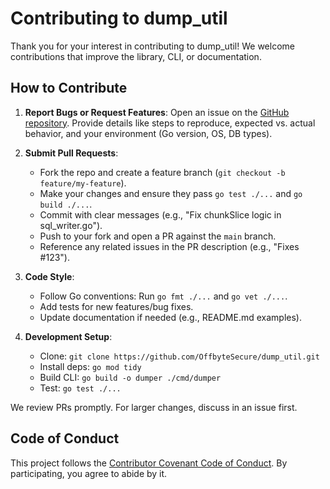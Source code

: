 # Contributing to dump_util

Thank you for your interest in contributing to dump_util! We welcome contributions that improve the library, CLI, or documentation.

## How to Contribute

1. **Report Bugs or Request Features**: Open an issue on the [GitHub repository](https://github.com/OffbyteSecure/dump_util). Provide details like steps to reproduce, expected vs. actual behavior, and your environment (Go version, OS, DB types).

2. **Submit Pull Requests**:
   - Fork the repo and create a feature branch (`git checkout -b feature/my-feature`).
   - Make your changes and ensure they pass `go test ./...` and `go build ./...`.
   - Commit with clear messages (e.g., "Fix chunkSlice logic in sql_writer.go").
   - Push to your fork and open a PR against the `main` branch.
   - Reference any related issues in the PR description (e.g., "Fixes #123").

3. **Code Style**:
   - Follow Go conventions: Run `go fmt ./...` and `go vet ./...`.
   - Add tests for new features/bug fixes.
   - Update documentation if needed (e.g., README.md examples).

4. **Development Setup**:
   - Clone: `git clone https://github.com/OffbyteSecure/dump_util.git`
   - Install deps: `go mod tidy`
   - Build CLI: `go build -o dumper ./cmd/dumper`
   - Test: `go test ./...`

We review PRs promptly. For larger changes, discuss in an issue first.

## Code of Conduct

This project follows the [Contributor Covenant Code of Conduct](CODE_OF_CONDUCT.md). By participating, you agree to abide by it.
